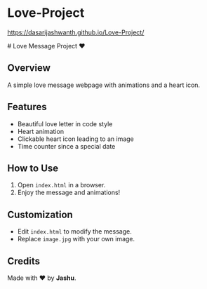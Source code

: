 # Love-Project
https://dasarijashwanth.github.io/Love-Project/

﻿# Love Message Project ❤️

## Overview
A simple love message webpage with animations and a heart icon.

## Features
- Beautiful love letter in code style
- Heart animation
- Clickable heart icon leading to an image
- Time counter since a special date

## How to Use
1. Open `index.html` in a browser.
2. Enjoy the message and animations!

## Customization
- Edit `index.html` to modify the message.
- Replace `image.jpg` with your own image.

## Credits
Made with ❤️ by **Jashu**.
